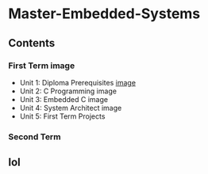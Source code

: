 # Master-Embedded-Systems

## Contents
### First Term image
- Unit 1: Diploma Prerequisites [image](https://camo.githubusercontent.com/bb6f7a9e5f78680db05e3422f4f2e9bff523bd1985c39aa5173537734b6132e5/68747470733a2f2f70726f67726573732d6261722e6465762f3130302f)
- Unit 2: C Programming image
- Unit 3: Embedded C image
- Unit 4: System Architect image
- Unit 5: First Term Projects 
### Second Term 
## lol